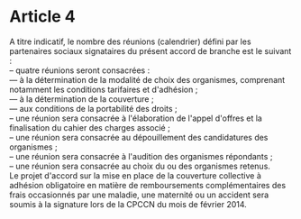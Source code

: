 # Article 4

A titre indicatif, le nombre des réunions (calendrier) défini par les partenaires sociaux signataires du présent accord de branche est le suivant :  
 – quatre réunions seront consacrées :  
 –– à la détermination de la modalité de choix des organismes, comprenant notamment les conditions tarifaires et d'adhésion ;  
 –– à la détermination de la couverture ;  
 –– aux conditions de la portabilité des droits ;  
 – une réunion sera consacrée à l'élaboration de l'appel d'offres et la finalisation du cahier des charges associé ;  
 – une réunion sera consacrée au dépouillement des candidatures des organismes ;  
 – une réunion sera consacrée à l'audition des organismes répondants ;  
 – une réunion sera consacrée au choix du ou des organismes retenus.  
 Le projet d'accord sur la mise en place de la couverture collective à adhésion obligatoire en matière de remboursements complémentaires des frais occasionnés par une maladie, une maternité ou un accident sera soumis à la signature lors de la CPCCN du mois de février 2014.


